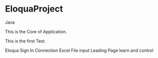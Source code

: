 # EloquaProject
Java 

This is the Core of Application.

This is the first Test.

Eloqua Sign In Connection
Excel File input
Leading Page learn and control
